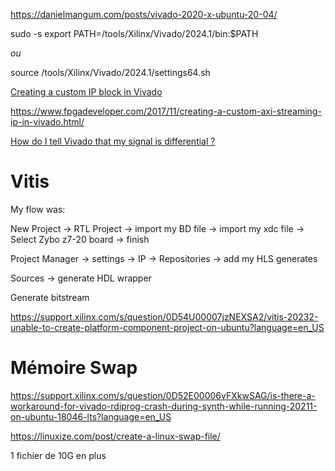 
https://danielmangum.com/posts/vivado-2020-x-ubuntu-20-04/

sudo -s
export PATH=/tools/Xilinx/Vivado/2024.1/bin:$PATH

*ou*

source /tools/Xilinx/Vivado/2024.1/settings64.sh

[Creating a custom IP block in Vivado](https://www.fpgadeveloper.com/2014/08/creating-a-custom-ip-block-in-vivado.html/)

https://www.fpgadeveloper.com/2017/11/creating-a-custom-axi-streaming-ip-in-vivado.html/

[How do I tell Vivado that my signal is differential ?](https://support.xilinx.com/s/question/0D52E00006hpT6LSAU/how-do-i-tell-vivado-that-my-signal-is-differential?language=en_US)

# Vitis

My flow was:

New Project -> RTL Project -> import my BD file -> import my xdc file -> Select Zybo z7-20 board -> finish 

Project Manager -> settings -> IP -> Repositories -> add my HLS generates

Sources -> generate HDL wrapper

Generate bitstream

https://support.xilinx.com/s/question/0D54U00007jzNEXSA2/vitis-20232-unable-to-create-platform-component-project-on-ubuntu?language=en_US

# Mémoire Swap

https://support.xilinx.com/s/question/0D52E00006vFXkwSAG/is-there-a-workaround-for-vivado-rdiprog-crash-during-synth-while-running-20211-on-ubuntu-18046-lts?language=en_US

https://linuxize.com/post/create-a-linux-swap-file/

1 fichier de 10G en plus